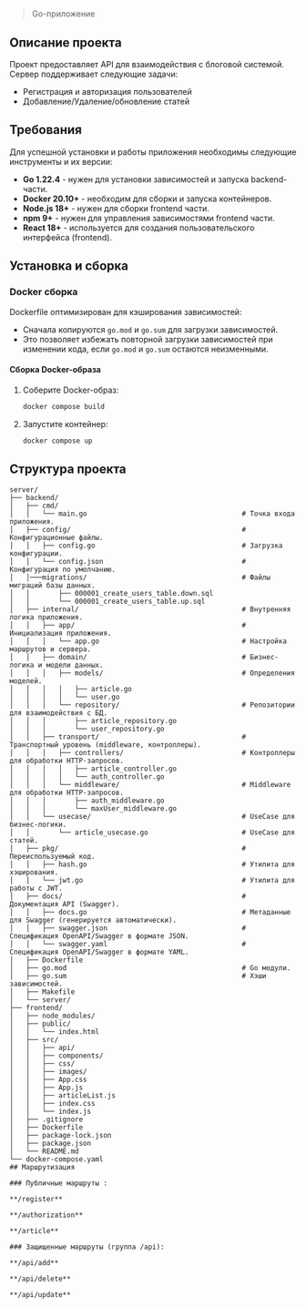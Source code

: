 #

> Go-приложение 

## Описание проекта

Проект предоставляет API для взаимодействия с блоговой системой.
Сервер поддерживает следующие задачи:
 - Регистрация и авторизация пользователей
 - Добавление/Удаление/обновление статей

## Требования
Для успешной установки и работы приложения необходимы следующие инструменты и их версии:

 - **Go 1.22.4** - нужен для установки зависимостей и запуска backend-части.
 - **Docker 20.10+** - необходим для сборки и запуска контейнеров.
 - **Node.js 18+** - нужен для сборки frontend части.
 - **npm 9+** - нужен для управления зависимостями frontend части.
 - **React 18+** - используется для создания пользовательского интерфейса (frontend).


## Установка и сборка

### Docker сборка

Dockerfile оптимизирован для кэширования зависимостей:  
- Сначала копируются `go.mod` и `go.sum` для загрузки зависимостей.  
- Это позволяет избежать повторной загрузки зависимостей при изменении кода, если `go.mod` и `go.sum` остаются неизменными.  

#### Сборка Docker-образа
1. Соберите Docker-образ:  
   ```sh
   docker compose build
   ```

2. Запустите контейнер:  
   ```sh
   docker compose up
   ```
## Структура проекта

```plaintext
server/
├── backend/
│   ├── cmd/
│   │   └── main.go                                      # Точка входа приложения.
│   ├── config/                                          # Конфигурационные файлы.
│   │   ├── config.go                                    # Загрузка конфигурации.
│   │   └── config.json                                  # Конфигурация по умолчанию.
│   │───migrations/                                      # Файлы миграций базы данных.
│   │       ├── 000001_create_users_table.down.sql
│   │       └── 000001_create_users_table.up.sql
│   ├── internal/                                        # Внутренняя логика приложения.
│   │   ├── app/                                         # Инициализация приложения.
│   │   │   └── app.go                                   # Настройка маршрутов и сервера.
│   │   ├── domain/                                      # Бизнес-логика и модели данных.
│   │   │   ├── models/                                  # Определения моделей.
│   │   │   │   ├── article.go
│   │   │   │   └── user.go
│   │   │   └── repository/                              # Репозитории для взаимодействия с БД.
│   │   │       ├── article_repository.go
│   │   │       └── user_repository.go
│   │   ├── transport/                                   # Транспортный уровень (middleware, контроллеры).
│   │   │   ├── controllers/                             # Контроллеры для обработки HTTP-запросов.
│   │   │   │   ├── article_controller.go
│   │   │   │   └── auth_controller.go
│   │   │   └── middleware/                              # Middleware для обработки HTTP-запросов.
│   │   │       ├── auth_middleware.go
│   │   │       └── maxUser_middleware.go
│   │   └── usecase/                                     # UseCase для бизнес-логики.
│   │       └── article_usecase.go                       # UseCase для статей.
│   ├── pkg/                                             # Переиспользуемый код.
│   │   ├── hash.go                                      # Утилита для хэширования.
│   │   └── jwt.go                                       # Утилита для работы с JWT.
│   ├── docs/                                            # Документация API (Swagger).
│   │   ├── docs.go                                      # Метаданные для Swagger (генерируется автоматически).
│   │   ├── swagger.json                                 # Спецификация OpenAPI/Swagger в формате JSON.
│   │   └── swagger.yaml                                 # Спецификация OpenAPI/Swagger в формате YAML.
│   ├── Dockerfile
│   ├── go.mod                                           # Go модули.
│   ├── go.sum                                           # Хэши зависимостей.
│   ├── Makefile
│   └── server/
├── frontend/
│   ├── node_modules/
│   ├── public/
│   │   └── index.html
│   ├── src/
│   │   ├── api/
│   │   ├── components/
│   │   ├── css/
│   │   ├── images/
│   │   ├── App.css
│   │   ├── App.js
│   │   ├── articleList.js
│   │   ├── index.css
│   │   └── index.js
│   ├── .gitignore
│   ├── Dockerfile
│   ├── package-lock.json
│   ├── package.json
│   └── README.md
└── docker-compose.yaml
## Маршрутизация

### Публичные маршруты :

**/register**

**/authorization**

**/article**

### Защищенные маршруты (группа /api):

**/api/add**

**/api/delete**

**/api/update**